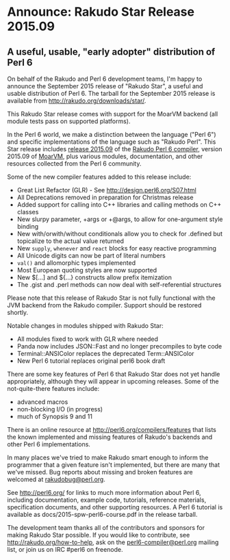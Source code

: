# Announce: Rakudo Star Release 2015.09

## A useful, usable, "early adopter" distribution of Perl 6

On behalf of the Rakudo and Perl 6 development teams, I'm happy to
announce the September 2015 release of "Rakudo Star", a useful and usable
distribution of Perl 6. The tarball for the September 2015 release is
available from <http://rakudo.org/downloads/star/>.

This Rakudo Star release comes with support for the MoarVM
backend (all module tests pass on supported platforms).

In the Perl 6 world, we make a distinction between the language
("Perl 6") and specific implementations of the language such as
"Rakudo Perl". This Star release includes [release 2015.09] of the
[Rakudo Perl 6 compiler], version 2015.09 of [MoarVM], plus various
modules, documentation, and other resources collected from the
Perl 6 community.

[release 2015.09]:
    https://github.com/rakudo/rakudo/blob/nom/docs/announce/2015.09.md
[Rakudo Perl 6 compiler]: http://github.com/rakudo/rakudo
[MoarVM]: http://moarvm.org/

Some of the new compiler features added to this release include:

* Great List Refactor (GLR) - See http://design.perl6.org/S07.html
* All Deprecations removed in preparation for Christmas release
* Added support for calling into C++ libraries and calling methods on C++ classes
* New slurpy parameter, +args or +@args, to allow for one-argument style binding
* New with/orwith/without conditionals allow you to check for .defined but topicalize to the actual value returned
* New `supply`, `whenever` and `react` blocks for easy reactive programming
* All Unicode digits can now be part of literal numbers
* `val()` and allomorphic types implemented
* Most European quoting styles are now supported
* New $[...] and ${...} constructs allow prefix itemization
* The .gist and .perl methods can now deal with self-referential structures

Please note that this release of Rakudo Star is not fully functional with the
JVM backend from the Rakudo compiler. Support should be restored shortly.

Notable changes in modules shipped with Rakudo Star:

* All modules fixed to work with GLR where needed
* Panda now includes JSON::Fast and no longer precompiles to byte code
* Terminal::ANSIColor replaces the deprecated Term::ANSIColor
* New Perl 6 tutorial replaces original perl6 book draft

There are some key features of Perl 6 that Rakudo Star does not yet
handle appropriately, although they will appear in upcoming releases.
Some of the not-quite-there features include:

  * advanced macros
  * non-blocking I/O (in progress)
  * much of Synopsis 9 and 11

There is an online resource at <http://perl6.org/compilers/features>
that lists the known implemented and missing features of Rakudo's
backends and other Perl 6 implementations.

In many places we've tried to make Rakudo smart enough to inform the
programmer that a given feature isn't implemented, but there are many
that we've missed. Bug reports about missing and broken features are
welcomed at <rakudobug@perl.org>.

See <http://perl6.org/> for links to much more information about
Perl 6, including documentation, example code, tutorials, reference
materials, specification documents, and other supporting resources. A
Perl 6 tutorial is available as docs/2015-spw-perl6-course.pdf in
the release tarball.

The development team thanks all of the contributors and sponsors for
making Rakudo Star possible. If you would like to contribute, see
<http://rakudo.org/how-to-help>, ask on the <perl6-compiler@perl.org>
mailing list, or join us on IRC \#perl6 on freenode.
